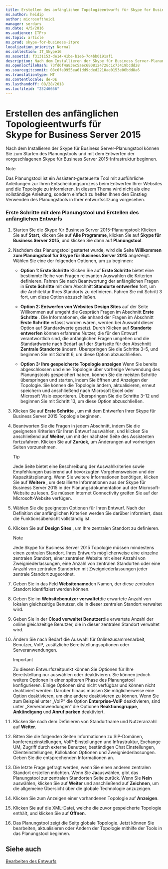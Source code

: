 ```yaml
---
title: Erstellen des anfänglichen Topologieentwurfs für Skype for Business Server 2015
ms.author: heidip
author: microsoftheidi
manager: serdars
ms.date: 4/5/2016
ms.audience: ITPro
ms.topic: article
ms.prod: skype-for-business-itpro
localization_priority: Normal
ms.collection: IT_Skype16
ms.assetid: f3131153-de14-41be-b1e6-7d4bb0191af1
description: Nach dem Installieren der Skype für Business Server-Planungstool können Sie zum Starten des Planungstools und mit dem Entwerfen der vorgeschlagenen Skype für Business Server 2015-Infrastruktur beginnen.
ms.openlocfilehash: 73fd6f4a83ec5aec6808124728c1c73419bcdd28
ms.sourcegitcommit: 08c6fe9955ea61dd9cded2210ae0153e06bdd8a6
ms.translationtype: MT
ms.contentlocale: de-DE
ms.lasthandoff: 08/28/2018
ms.locfileid: "23246666"
---
```

# <a name="create-the-initial-topology-design-for-skype-for-business-server-2015"></a>Erstellen des anfänglichen Topologieentwurfs für Skype for Business Server 2015

Nach dem Installieren der Skype für Business Server-Planungstool können Sie zum Starten des Planungstools und mit dem Entwerfen der vorgeschlagenen Skype für Business Server 2015-Infrastruktur beginnen.

> [!NOTE]
>  Das Planungstool ist ein Assistent-gesteuerte Tool mit ausführliche Anleitungen zur Ihren Entscheidungsprozess beim Entwerfen Ihrer Websites und die Topologie zu informieren. In diesem Thema wird nicht als eine vollständige Anleitung, sondern einfach zu helfen Ihnen den Einstieg Verwenden des Planungstools in Ihrer entwurfssitzung vorgesehen.

### <a name="to-get-started-using-the-planning-tool-and-create-the-initial-design"></a>Erste Schritte mit dem Planungstool und Erstellen des anfänglichen Entwurfs

1. Starten Sie die Skype für Business Server 2015-Planungstool: Klicken Sie auf **Start**, klicken Sie auf **Alle Programme**, klicken Sie auf **Skype für Business Server 2015**, und klicken Sie dann auf **Planungstool**.

2. Nachdem das Planungstool gestartet wurde, wird die Seite **Willkommen zum Planungstool für Skype für Business Server 2015** angezeigt. Wählen Sie eine der folgenden Optionen, um zu beginnen:

   - **Option 1: Erste Schritte** Klicken Sie auf **Erste Schritte** bietet eine bestimmte Reihe von Fragen relevanten Auswahlen die Kriterien definieren. Fahren Sie nach Beantwortung der anfänglichen Fragen in **Erste Schritte** mit dem Abschnitt **Standorte entwerfen** fort, um die Architektur Ihres Standorts zu definieren. Fahren Sie mit Schritt 3 fort, um diese Option abzuschließen.

   - **Option 2: Entwerfen von Websites** **Design Sites** auf der Seite Willkommen auf umgeht die Gespräch Fragen im Abschnitt **Erste Schritte** . Die Informationen, die anhand der Fragen im Abschnitt **Erste Schritte** erfasst worden wären, werden bei Auswahl dieser Option auf Standardwerte gesetzt. Durch Klicken auf **Standorte entwerfen** können erfahrene Nutzer, die für den Entwurf verantwortlich sind, die anfänglichen Fragen umgehen und die Standardwerte nach Bedarf auf der Startseite für den Abschnitt **Zentrale Standorte** ändern. Überspringen Sie die Schritte 3–5, und beginnen Sie mit Schritt 6, um diese Option abzuschließen.

   - **Option 3: Ihre gespeicherte Topologie anzeigen** Wenn Sie bereits abgeschlossen und eine Topologie über vorherige Verwendung des Planungstools gespeichert haben, können Sie die meisten Schritte überspringen und starten, indem Sie öffnen und Anzeigen der Topologie. Sie können die Topologie ändern, aktualisieren, erneut speichern und anschließend nach Microsoft Excel oder Microsoft Visio exportieren. Überspringen Sie die Schritte 3–12 und beginnen Sie mit Schritt 13, um diese Option abzuschließen.

3. Klicken Sie auf **Erste Schritte** , um mit dem Entwerfen Ihrer Skype für Business Server 2015 Topologie beginnen.

4. Beantworten Sie die Fragen in jedem Abschnitt, indem Sie die geeigneten Kriterien für Ihren Entwurf auswählen, und klicken Sie anschließend auf **Weiter**, um mit der nächsten Seite des Assistenten fortzufahren. Klicken Sie auf **Zurück**, um Änderungen auf vorherigen Seiten vorzunehmen.

    > [!TIP]
    > Jede Seite bietet eine Beschreibung der Auswahlkriterien sowie Empfehlungen basierend auf bevorzugten Vorgehensweisen und der Kapazitätsplanung. Wenn Sie weitere Informationen benötigen, klicken Sie auf **Weitere** , um detaillierte Informationen aus der Skype für Business Server 2015 in der Planungsdokumentation auf der Microsoft-Website zu lesen. Sie müssen Internet Connectivity greifen Sie auf der Microsoft-Website verfügen.

5. Wählen Sie die geeigneten Optionen für Ihren Entwurf. Nach der Definition der anfänglichen Kriterien werden Sie darüber informiert, dass die Funktionsübersicht vollständig ist.

6. Klicken Sie auf **Design Sites** , um Ihre zentralen Standort zu definieren.

    > [!NOTE]
    > Jede Skype für Business Server 2015 Topologie müssen mindestens einen zentralen Standort. Ihres Entwurfs möglicherweise eine einzelne zentralen Standort, einer zentralen Website mit einer Anzahl von Zweigniederlassungen, eine Anzahl von zentralen Standorten oder eine Anzahl von zentralen Standorten mit Zweigniederlassungen jeder zentrale Standort zugeordnet.

7. Geben Sie in das Feld **Websitename**den Namen, der diese zentralen Standort identifiziert werden können.

8. Geben Sie im **Websitebenutzer verwaltet**die erwartete Anzahl von lokalen gleichzeitige Benutzer, die in dieser zentralen Standort verwaltet wird.

9. Geben Sie in der **Cloud verwaltet Benutzer**die erwartete Anzahl der online gleichzeitige Benutzer, die in dieser zentralen Standort verwaltet wird.

10. Ändern Sie nach Bedarf die Auswahl für Onlinezusammenarbeit, Benutzer, VoIP, zusätzliche Bereitstellungsoptionen oder Serveranwendungen.

    > [!IMPORTANT]
    > Zu diesem Entwurfszeitpunkt können Sie Optionen für Ihre Bereitstellung nur auswählen oder deaktivieren. Sie können jedoch weitere Optionen in einer späteren Phase des Planungstool konfigurieren. Einige Optionen sind nicht verfügbar und können nicht deaktiviert werden. Darüber hinaus müssen Sie möglicherweise eine Option deaktivieren, um eine andere deaktivieren zu können. Wenn Sie zum Beispiel unter „VoIP“ die Option **Enterprise-VoIP** deaktivieren, sind unter „Serveranwendungen“ die Optionen **Reaktionsgruppe**, **Ankündigung** und **Anruf parken** deaktiviert.

11. Klicken Sie nach dem Definieren von Standortname und Nutzeranzahl auf **Weiter**.

12. Bitten Sie die folgenden Seiten Informationen zu SIP-Domänen, konferenzeinstellungen, VoIP-Einstellungen und Infrastruktur, Exchange UM, Zugriff durch externe Benutzer, beständigen Chat Einstellungen, Clienteinstellungen, Kollokation Optionen und Zweigniederlassungen. Geben Sie die entsprechenden Informationen an.

13. Die letzte Frage gefragt werden, wenn Sie einen anderen zentralen Standort erstellen möchten. Wenn Sie **Ja**auswählen, gibt das Planungstool zur zentralen Standorten Seite zurück. Wenn Sie **Nein** auswählen, klicken Sie auf **Weiter** und anschließend auf **Zeichnen**, um die allgemeine Übersicht über die globale Technologie anzuzeigen.

14. Klicken Sie zum Anzeigen einer vorhandenen Topologie auf **Anzeigen**.

15. Klicken Sie auf die XML-Datei, welche die zuvor gespeicherte Topologie enthält, und klicken Sie auf **Öffnen**.

16. Das Planungstool zeigt die Seite globale Topologie. Jetzt können Sie bearbeiten, aktualisieren oder Ändern der Topologie mithilfe der Tools in das Planungstool beginnen.

## <a name="see-also"></a>Siehe auch

[Bearbeiten des Entwurfs](https://technet.microsoft.com/library/08f639ba-0e5f-4ae7-9191-c3d96c25b169.aspx)